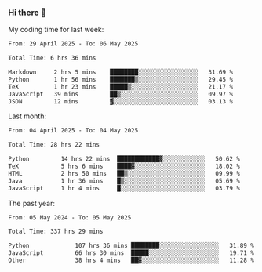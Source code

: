 ### Hi there 👋

My coding time for last week:

<!--START_SECTION:week-->

```txt
From: 29 April 2025 - To: 06 May 2025

Total Time: 6 hrs 36 mins

Markdown     2 hrs 5 mins    ████████░░░░░░░░░░░░░░░░░   31.69 %
Python       1 hr 56 mins    ███████▒░░░░░░░░░░░░░░░░░   29.45 %
TeX          1 hr 23 mins    █████▒░░░░░░░░░░░░░░░░░░░   21.17 %
JavaScript   39 mins         ██▒░░░░░░░░░░░░░░░░░░░░░░   09.97 %
JSON         12 mins         ▓░░░░░░░░░░░░░░░░░░░░░░░░   03.13 %
```

<!--END_SECTION:week-->

Last month:

<!--START_SECTION:month-->

```txt
From: 04 April 2025 - To: 04 May 2025

Total Time: 28 hrs 22 mins

Python         14 hrs 22 mins  ████████████▓░░░░░░░░░░░░   50.62 %
TeX            5 hrs 6 mins    ████▓░░░░░░░░░░░░░░░░░░░░   18.02 %
HTML           2 hrs 50 mins   ██▒░░░░░░░░░░░░░░░░░░░░░░   09.99 %
Java           1 hr 36 mins    █▒░░░░░░░░░░░░░░░░░░░░░░░   05.69 %
JavaScript     1 hr 4 mins     █░░░░░░░░░░░░░░░░░░░░░░░░   03.79 %
```

<!--END_SECTION:month-->

The past year:

<!--START_SECTION:year-->

```txt
From: 05 May 2024 - To: 05 May 2025

Total Time: 337 hrs 29 mins

Python             107 hrs 36 mins ████████░░░░░░░░░░░░░░░░░   31.89 %
JavaScript         66 hrs 30 mins  █████░░░░░░░░░░░░░░░░░░░░   19.71 %
Other              38 hrs 4 mins   ██▓░░░░░░░░░░░░░░░░░░░░░░   11.28 %
```

<!--END_SECTION:year-->

